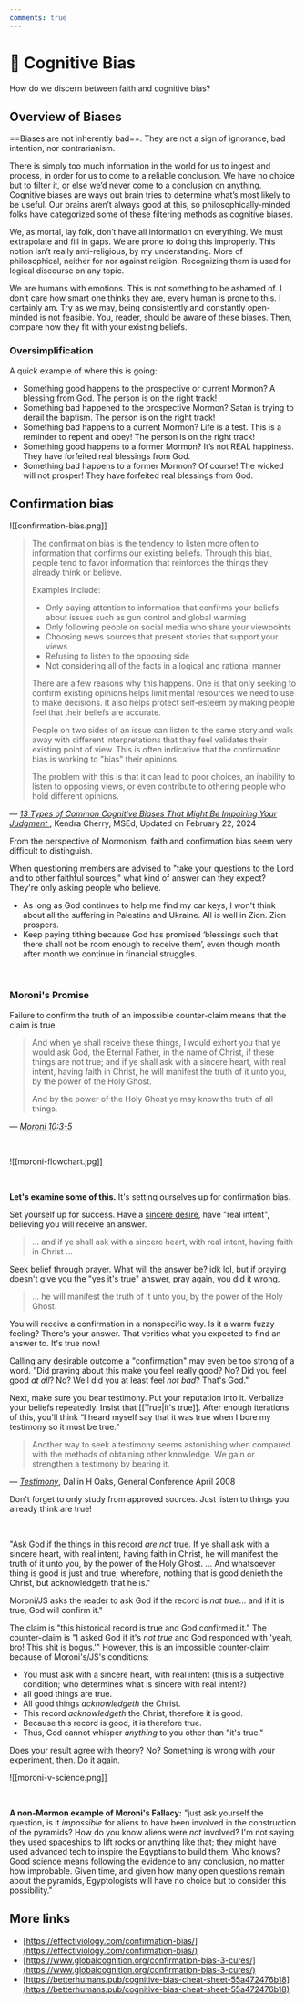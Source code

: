 ```yaml
---
comments: true
---
```

# 🧠 Cognitive Bias
How do we discern between faith and cognitive bias?

## Overview of Biases
==Biases are not inherently bad==. They are not a sign of ignorance, bad intention, nor contrarianism. 

There is simply too much information in the world for us to ingest and process, in order for us to come to a reliable conclusion. We have no choice but to filter it, or else we’d never come to a conclusion on anything. Cognitive biases are ways out brain tries to determine what’s most likely to be useful. Our brains aren’t always good at this, so philosophically-minded folks have categorized some of these filtering methods as cognitive biases.

We, as mortal, lay folk, don’t have all information on everything. We must extrapolate and fill in gaps. We are prone to doing this improperly. This notion isn’t really anti-religious, by my understanding. More of philosophical, neither for nor against religion. Recognizing them is used for logical discourse on any topic.

We are humans with emotions. This is not something to be ashamed of. I don’t care how smart one thinks they are, every human is prone to this. I certainly am. Try as we may, being consistently and constantly open-minded is not feasible. You, reader, should be aware of these biases. Then, compare how they fit with your existing beliefs.

### Oversimplification
A quick example of where this is going:

- Something good happens to the prospective or current Mormon? A blessing from God. The person is on the right track!
- Something bad happened to the prospective Mormon? Satan is trying to derail the baptism. The person is on the right track!
- Something bad happens to a current Mormon? Life is a test. This is a reminder to repent and obey! The person is on the right track!
- Something good happens to a former Mormon? It’s not REAL happiness. They have forfeited real blessings from God.
- Something bad happens to a former Mormon? Of course! The wicked will not prosper! They have forfeited real blessings from God.

## Confirmation bias
![[confirmation-bias.png]]

> The confirmation bias is the tendency to listen more often to information that confirms our existing beliefs. Through this bias, people tend to favor information that reinforces the things they already think or believe.
>
> Examples include:
>
> - Only paying attention to information that confirms your beliefs about issues such as gun control and global warming
> - Only following people on social media who share your viewpoints
> - Choosing news sources that present stories that support your views
> - Refusing to listen to the opposing side
> - Not considering all of the facts in a logical and rational manner
>
> There are a few reasons why this happens. One is that only seeking to confirm existing opinions helps limit mental resources we need to use to make decisions. It also helps protect self-esteem by making people feel that their beliefs are accurate.
>
> People on two sides of an issue can listen to the same story and walk away with different interpretations that they feel validates their existing point of view. This is often indicative that the confirmation bias is working to "bias" their opinions.
>
> The problem with this is that it can lead to poor choices, an inability to listen to opposing views, or even contribute to othering people who hold different opinions.

— _[13 Types of Common Cognitive Biases That Might Be Impairing Your Judgment ](https://www.verywellmind.com/cognitive-biases-distort-thinking-2794763)_, Kendra Cherry, MSEd, Updated on February 22, 2024

From the perspective of Mormonism, faith and confirmation bias seem very difficult to distinguish.

When questioning members are advised to "take your questions to the Lord and to other faithful sources," what kind of answer can they expect? They're only asking people who believe.

- As long as God continues to help me find my car keys, I won't think about all the suffering in Palestine and Ukraine. All is well in Zion. Zion prospers.
- Keep paying tithing because God has promised ‘blessings such that there shall not be room enough to receive them’, even though month after month we continue in financial struggles.

&nbsp;

### Moroni's Promise
Failure to confirm the truth of an impossible counter-claim means that the claim is true.

>And when ye shall receive these things, I would exhort you that ye would ask God, the Eternal Father, in the name of Christ, if these things are not true; and if ye shall ask with a sincere heart, with real intent, having faith in Christ, he will manifest the truth of it unto you, by the power of the Holy Ghost.
>
>And by the power of the Holy Ghost ye may know the truth of all things.

— _[Moroni 10:3-5](https://www.churchofjesuschrist.org/study/scriptures/bofm/moro/10?lang=eng&id=p3-p5#p3)_

&nbsp;

![[moroni-flowchart.jpg]]

&nbsp;

**Let's examine some of this.** It's setting ourselves up for confirmation bias.

Set yourself up for success. Have a [sincere desire](https://www.churchofjesuschrist.org/study/scriptures/bofm/alma/32?lang=eng&id=p27##p27), have "real intent", believing you will receive an answer.

>... and if ye shall ask with a sincere heart, with real intent, having faith in Christ ...

Seek belief through prayer. What will the answer be? idk lol, but if praying doesn't give you the "yes it's true" answer, pray again, you did it wrong. 

>... he will manifest the truth of it unto you, by the power of the Holy Ghost.

You will receive a confirmation in a nonspecific way. Is it a warm fuzzy feeling? There's your answer. That verifies what you expected to find an answer to. It's true now!

Calling any desirable outcome a "confirmation" may even be too strong of a word. "Did praying about this make you feel really good? No? Did you feel good *at all*? No? Well did you at least feel *not bad*? That's God."

Next, make sure you bear testimony. Put your reputation into it. Verbalize your beliefs repeatedly. Insist that [[True|it's true]]. After enough iterations of this, you'll think “I heard myself say that it was true when I bore my testimony so it must be true.”

> Another way to seek a testimony seems astonishing when compared with the methods of obtaining other knowledge. We gain or strengthen a testimony by bearing it.

— _[Testimony](https://www.churchofjesuschrist.org/study/general-conference/2008/04/testimony?lang=eng&id=p20##p20)_, Dallin H Oaks, General Conference April 2008

Don't forget to only study from approved sources. Just listen to things you already think are true!

&nbsp;

"Ask God if the things in this record _are not_ true. If ye shall ask with a sincere heart, with real intent, having faith in Christ, he will manifest the truth of it unto you, by the power of the Holy Ghost. ... And whatsoever thing is good is just and true; wherefore, nothing that is good denieth the Christ, but acknowledgeth that he is."

Moroni/JS asks the reader to ask God if the record is _not true_... and if it is true, God will confirm it."

The claim is "this historical record is true and God confirmed it." The counter-claim is "I asked God if it's _not true_ and God responded with 'yeah, bro! This shit is bogus.'" However, this is an impossible counter-claim because of Moroni's/JS's conditions:

- You must ask with a sincere heart, with real intent (this is a subjective condition; who determines what is sincere with real intent?)
- all good things are true.
- All good things _acknowledgeth_ the Christ.
- This record _acknowledgeth_ the Christ, therefore it is good.
- Because this record is good, it is therefore true.
- Thus, God cannot whisper _anything_ to you other than "it's true."

Does your result agree with theory? No? Something is wrong with your experiment, then. Do it again.

![[moroni-v-science.png]]

&nbsp;

**A non-Mormon example of Moroni's Fallacy:** "just ask yourself the question, is it _impossible_ for aliens to have been involved in the construction of the pyramids? How do you know aliens were _not_ involved? I'm not saying they used spaceships to lift rocks or anything like that; they might have used advanced tech to inspire the Egyptians to build them. Who knows? Good science means following the evidence to any conclusion, no matter how improbable. Given time, and given how many open questions remain about the pyramids, Egyptologists will have no choice but to consider this possibility."

## More links

- [https://effectiviology.com/confirmation-bias/](https://effectiviology.com/confirmation-bias/)
- [https://www.globalcognition.org/confirmation-bias-3-cures/](https://www.globalcognition.org/confirmation-bias-3-cures/)
- [https://betterhumans.pub/cognitive-bias-cheat-sheet-55a472476b18](https://betterhumans.pub/cognitive-bias-cheat-sheet-55a472476b18)

